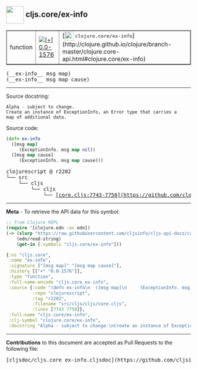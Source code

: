 ## <img width="48px" valign="middle" src="http://i.imgur.com/Hi20huC.png"> cljs.core/ex-info

 <table border="1">
<tr>

<td>function</td>
<td><a href="https://github.com/cljsinfo/cljs-api-docs/tree/0.0-1576"><img valign="middle" alt="[+] 0.0-1576" src="https://img.shields.io/badge/+-0.0--1576-lightgrey.svg"></a> </td>
<td>
[<img height="24px" valign="middle" src="http://i.imgur.com/1GjPKvB.png"> <samp>clojure.core/ex-info</samp>](http://clojure.github.io/clojure/branch-master/clojure.core-api.html#clojure.core/ex-info)
</td>
</tr>
</table>

 <samp>
(__ex-info__ msg map)<br>
</samp>
 <samp>
(__ex-info__ msg map cause)<br>
</samp>

---




Source docstring:

```
Alpha - subject to change.
Create an instance of ExceptionInfo, an Error type that carries a
map of additional data.
```

Source code:

```clj
(defn ex-info
  ([msg map]
     (ExceptionInfo. msg map nil))
  ([msg map cause]
     (ExceptionInfo. msg map cause)))
```

 <pre>
clojurescript @ r2202
└── src
    └── cljs
        └── cljs
            └── <ins>[core.cljs:7743-7750](https://github.com/clojure/clojurescript/blob/r2202/src/cljs/cljs/core.cljs#L7743-L7750)</ins>
</pre>


---

__Meta__ - To retrieve the API data for this symbol:

```clj
;; from Clojure REPL
(require '[clojure.edn :as edn])
(-> (slurp "https://raw.githubusercontent.com/cljsinfo/cljs-api-docs/catalog/cljs-api.edn")
    (edn/read-string)
    (get-in [:symbols "cljs.core/ex-info"]))
```

```clj
{:ns "cljs.core",
 :name "ex-info",
 :signature ["[msg map]" "[msg map cause]"],
 :history [["+" "0.0-1576"]],
 :type "function",
 :full-name-encode "cljs.core_ex-info",
 :source {:code "(defn ex-info\n  ([msg map]\n     (ExceptionInfo. msg map nil))\n  ([msg map cause]\n     (ExceptionInfo. msg map cause)))",
          :repo "clojurescript",
          :tag "r2202",
          :filename "src/cljs/cljs/core.cljs",
          :lines [7743 7750]},
 :full-name "cljs.core/ex-info",
 :clj-symbol "clojure.core/ex-info",
 :docstring "Alpha - subject to change.\nCreate an instance of ExceptionInfo, an Error type that carries a\nmap of additional data."}

```

---

__Contributions__ to this document are accepted as Pull Requests to the following file:

 <pre>
[cljsdoc/cljs.core_ex-info.cljsdoc](https://github.com/cljsinfo/cljs-api-docs/blob/master/cljsdoc/cljs.core_ex-info.cljsdoc)
</pre>

